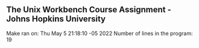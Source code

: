 ## The Unix Workbench Course Assignment - Johns Hopkins University
Make ran on:
Thu May  5 21:18:10 -05 2022
Number of lines in the program: 
19
